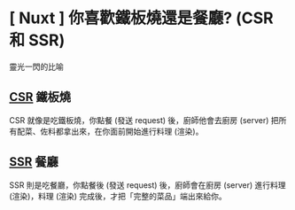 # \[ Nuxt ] 你喜歡鐵板燒還是餐廳? (CSR 和 SSR)
靈光一閃的比喻

## [CSR](./nuxt_csr.md) 鐵板燒
CSR 就像是吃鐵板燒，你點餐 (發送 request) 後，廚師他會去廚房 (server) 把所有配菜、佐料都拿出來，在你面前開始進行料理 (渲染)。



## [SSR](./nuxt_ssr.md) 餐廳
SSR 則是吃餐廳，你點餐後 (發送 request) 後，廚師會在廚房 (server) 進行料理 (渲染)，料理 (渲染) 完成後，才把「完整的菜品」端出來給你。
